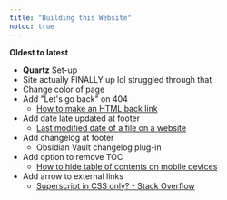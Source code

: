```yaml
---
title: "Building this Website"
notoc: true
---
```




**Oldest to latest**
- **Quartz** Set-up
- Site actually FINALLY up lol struggled through that
- Change color of page
- Add "Let's go back" on 404
	- [How to make an HTML back link](https://stackoverflow.com/questions/8814472/how-to-make-an-html-back-link)
- Add date late updated at footer
	- [Last modified date of a file on a website](https://stackoverflow.com/questions/1034794/last-modified-date-of-a-file-on-a-web-site)
- Add changelog at footer
	- Obsidian Vault changelog plug-in
- Add option to remove TOC
	- [How to hide table of contents on mobile devices](https://stackoverflow.com/questions/58383358/how-to-hide-table-of-contents-on-mobile-devices)
- Add arrow to external links
	- [Superscript in CSS only? - Stack Overflow](https://stackoverflow.com/questions/501671/superscript-in-css-only/501696)